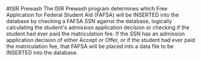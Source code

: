 #ISIR Prewash
The ISIR Prewash program determines which Free Application for Federal Student Aid (FAFSA) will be INSERTED into the database by checking a FAFSA SSN against the database, logically calculating the student's admission application decision or checking if the student had ever paid the matriculation fee.  If the SSN has an admission application decision of either Accept or Offer, or if the student had ever paid the matriculation fee, that FAFSA will be placed into a data file to be INSERTED into the database.

